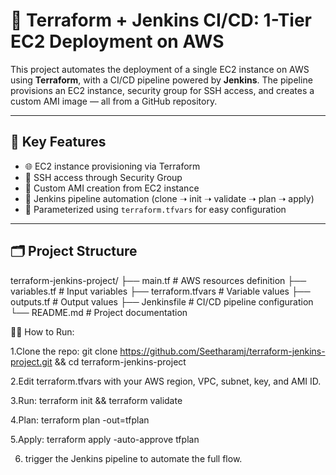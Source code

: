 # 🚀 Terraform + Jenkins CI/CD: 1-Tier EC2 Deployment on AWS

This project automates the deployment of a single EC2 instance on AWS using **Terraform**, with a CI/CD pipeline powered by **Jenkins**. The pipeline provisions an EC2 instance, security group for SSH access, and creates a custom AMI image — all from a GitHub repository.

---

## 📌 Key Features

- 🌐 EC2 instance provisioning via Terraform
- 🔐 SSH access through Security Group
- 📸 Custom AMI creation from EC2 instance
- 🤖 Jenkins pipeline automation (clone ➝ init ➝ validate ➝ plan ➝ apply)
- 🔧 Parameterized using `terraform.tfvars` for easy configuration

---

## 🗂 Project Structure

terraform-jenkins-project/
├── main.tf # AWS resources definition
├── variables.tf # Input variables
├── terraform.tfvars # Variable values
├── outputs.tf # Output values
├── Jenkinsfile # CI/CD pipeline configuration
└── README.md # Project documentation


🏃‍♂️ How to Run:

1.Clone the repo: git clone https://github.com/Seetharamj/terraform-jenkins-project.git && cd terraform-jenkins-project

2.Edit terraform.tfvars with your AWS region, VPC, subnet, key, and AMI ID.

3.Run: terraform init && terraform validate

4.Plan: terraform plan -out=tfplan

5.Apply: terraform apply -auto-approve tfplan

6. trigger the Jenkins pipeline to automate the full flow.
